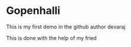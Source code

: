 # Gopenhalli
This is my first demo in the github
author devaraj

This is done with the help of my fried


